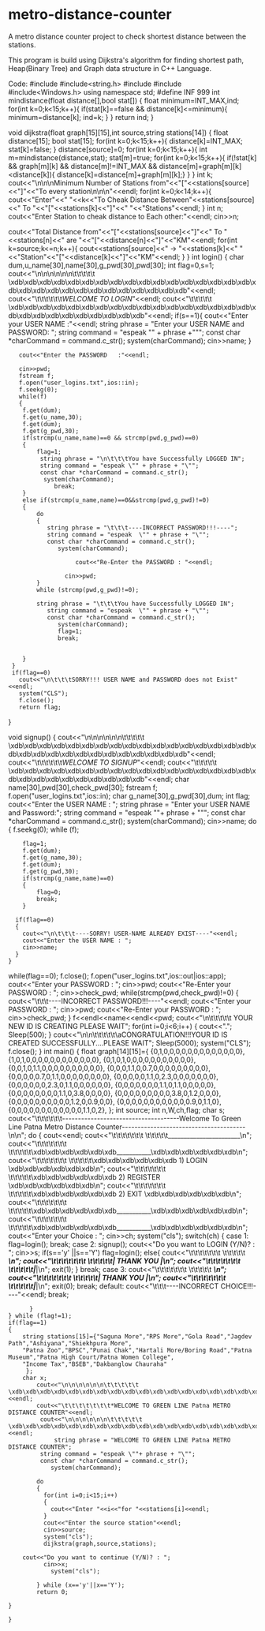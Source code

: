 # metro-distance-counter
A metro distance counter project to check shortest distance between the stations.

This program is build using Dijkstra's algorithm for finding shortest path, Heap(Binary Tree) and Graph data structure in C++ Language.

Code:
#include<iostream>
#include<string.h>
#include<climits>
#include<fstream>
#include<Windows.h>
using namespace std;
#define INF 999
int mindistance(float distance[],bool stat[])
{
	float minimum=INT_MAX,ind;
	for(int k=0;k<15;k++){
		if(stat[k]==false && distance[k]<=minimum){
			minimum=distance[k];
			ind=k;
		}
	}
	return ind;
}

void dijkstra(float graph[15][15],int source,string stations[14])
{
	float distance[15];
	bool stat[15];
	for(int k=0;k<15;k++){
		distance[k]=INT_MAX;
		stat[k]=false;
	}
	distance[source]=0;
	for(int k=0;k<15;k++){
		int m=mindistance(distance,stat);
        stat[m]=true;
        for(int k=0;k<15;k++){
            if(!stat[k] && graph[m][k] && distance[m]!=INT_MAX && distance[m]+graph[m][k]<distance[k]){
              distance[k]=distance[m]+graph[m][k];}
        }
	}
    int k;
    cout<<"\n\n\nMinimum Number of Stations from"<<"["<<stations[source]<<"]"<<"To every station\n\n\n"<<endl;
    for(int k=0;k<14;k++){
    cout<<"Enter"<<" "<<k<<"To Cheak Distance Between"<<stations[source]<<" To "<<"["<<stations[k]<<"]"<<" "<<"Stations"<<endl;
}
int n;
cout<<"Enter Station to cheak distance to Each other:"<<endl;
cin>>n;

cout<<"Total Distance from"<<"["<<stations[source]<<"]"<<" To "<<stations[n]<<"  are  "<<"["<<distance[n]<<"]"<<"KM"<<endl;
      for(int k=source;k<=n;k++){
        cout<<stations[source]<<" -> "<<stations[k]<<" "<<"Station"<<"["<<distance[k]<<"]"<<"KM"<<endl;
      }
}
int login()
{
    char dum,u_name[30],name[30],g_pwd[30],pwd[30];
    int flag=0,s=1;
    cout<<"\n\n\n\n\n\n\t\t\t\t\t  \xdb\xdb\xdb\xdb\xdb\xdb\xdb\xdb\xdb\xdb\xdb\xdb\xdb\xdb\xdb\xdb\xdb\xdb\xdb\xdb\xdb\xdb\xdb\xdb\xdb\xdb\xdb\xdb\xdb\xdb"<<endl;
    cout<<"\t\t\t\t\t\t*WELCOME TO LOGIN*"<<endl;
    cout<<"\t\t\t\t\t   \xdb\xdb\xdb\xdb\xdb\xdb\xdb\xdb\xdb\xdb\xdb\xdb\xdb\xdb\xdb\xdb\xdb\xdb\xdb\xdb\xdb\xdb\xdb\xdb\xdb\xdb\xdb"<<endl;
    if(s==1){
        cout<<"Enter your USER NAME  :"<<endl;
           string phrase = "Enter your USER NAME and PASSWORD: ";
           string command = "espeak \"" + phrase +"\"";
           const char *charCommand = command.c_str();
              system(charCommand);
            cin>>name;
    }

       cout<<"Enter the PASSWORD   :"<<endl;

       cin>>pwd;
       fstream f;
       f.open("user_logins.txt",ios::in);
       f.seekg(0);
       while(f)
       {
        f.get(dum);
        f.get(u_name,30);
        f.get(dum);
        f.get(g_pwd,30);
        if(strcmp(u_name,name)==0 && strcmp(pwd,g_pwd)==0)
        {
            flag=1;
             string phrase = "\n\t\t\tYou have Successfully LOGGED IN";
             string command = "espeak \"" + phrase + "\"";
             const char *charCommand = command.c_str();
              system(charCommand);
                 break;
        }
        else if(strcmp(u_name,name)==0&&strcmp(pwd,g_pwd)!=0)
        {
            do
            {
               string phrase = "\t\t\t----INCORRECT PASSWORD!!!----";
               string command = "espeak  \"" + phrase + "\"";
               const char *charCommand = command.c_str();
                  system(charCommand);

                       cout<<"Re-Enter the PASSWORD : "<<endl;

                    cin>>pwd;
            } 
            while (strcmp(pwd,g_pwd)!=0);

            string phrase = "\t\t\tYou have Successfully LOGGED IN";
               string command = "espeak  \"" + phrase + "\"";
               const char *charCommand = command.c_str();
                  system(charCommand);
                  flag=1;
                  break;

            
        }
     }
     if(flag==0)
       cout<<"\n\t\t\tSORRY!!! USER NAME and PASSWORD does not Exist"<<endl;
       system("CLS");
       f.close();
       return flag;
}

void signup()
{
    cout<<"\n\n\n\n\n\n\t\t\t\t\t  \xdb\xdb\xdb\xdb\xdb\xdb\xdb\xdb\xdb\xdb\xdb\xdb\xdb\xdb\xdb\xdb\xdb\xdb\xdb\xdb\xdb\xdb\xdb\xdb\xdb\xdb\xdb\xdb\xdb\xdb"<<endl;
    cout<<"\t\t\t\t\t\t*WELCOME TO SIGNUP*"<<endl;
    cout<<"\t\t\t\t\t   \xdb\xdb\xdb\xdb\xdb\xdb\xdb\xdb\xdb\xdb\xdb\xdb\xdb\xdb\xdb\xdb\xdb\xdb\xdb\xdb\xdb\xdb\xdb\xdb\xdb\xdb\xdb"<<endl;
    char name[30],pwd[30],check_pwd[30];
    fstream f;
    f.open("user_logins.txt",ios::in);
    char g_name[30],g_pwd[30],dum;
    int flag;
    cout<<"Enter the USER NAME : ";
    string phrase = "Enter your USER NAME and Password:";
    string command = "espeak  \""+ phrase + "\"";
    const char *charCommand = command.c_str();
      system(charCommand);
      cin>>name;
      do
      {
      f.seekg(0);
      while (f);
        
        flag=1;
        f.get(dum);
        f.get(g_name,30);
        f.get(dum);
        f.get(g_pwd,30);
        if(strcmp(g_name,name)==0)
        {
            flag=0;
            break;
        }
      
      if(flag==0)
      {
        cout<<"\n\t\t\t----SORRY! USER-NAME ALREADY EXIST----"<<endl;
        cout<<"Enter the USER NAME : ";
        cin>>name;
      }
    }
   while(flag==0);
   f.close();
   f.open("user_logins.txt",ios::out|ios::app);
   cout<<"Enter your PASSWORD : ";
   cin>>pwd;
   cout<<"Re-Enter your PASSWORD : ";
    cin>>check_pwd;
    while(strcmp(pwd,check_pwd)!=0)
    {
        cout<<"\t\t\t----INCORRECT PASSWORD!!!----"<<endl;
        cout<<"Enter your PASSWORD : ";
        cin>>pwd;
        cout<<"Re-Enter your PASSWORD : ";
        cin>>check_pwd;
    }
    f<<endl<<name<<endl<<pwd;
    cout<<"\n\t\t\t\t\t YOUR NEW ID IS CREATING PLEASE WAIT";
      for(int i=0;i<6;i++)
      {
        cout<<".";
        Sleep(500);
      }
      cout<<"\n\n\t\t\t\t\t\aCONGRATULATION!!!YOUR ID IS CREATED SUCCESSFULLY....PLEASE WAIT";
      Sleep(5000);
      system("CLS");
      f.close();
}
int main()
{
    float graph[14][15]={
        {0,1,0,0,0,0,0,0,0,0,0,0,0,0,0},
        {1,0,1,0,0,0,0,0,0,0,0,0,0,0,0},
        {0,1,0,1,0,0,0,0,0,0,0,0,0,0,0},
        {0,0,1,0,1.1,0,0,0,0,0,0,0,0,0,0},
        {0,0,0,1.1,0,0.7,0,0,0,0,0,0,0,0,0},
        {0,0,0,0,0.7,0,1.1,0,0,0,0,0,0,0,0},
        {0,0,0,0,0,1.1,0,2.3,0,0,0,0,0,0,0},
        {0,0,0,0,0,0,2.3,0,1.1,0,0,0,0,0,0},
        {0,0,0,0,0,0,0,1.1,0,1.1,0,0,0,0,0},
        {0,0,0,0,0,0,0,0,1.1,0,3.8,0,0,0,0},
        {0,0,0,0,0,0,0,0,0,3.8,0,1.2,0,0,0},
        {0,0,0,0,0,0,0,0,0,0,1.2,0,0.9,0,0},
        {0,0,0,0,0,0,0,0,0,0,0,0.9,0,1.1,0},
        {0,0,0,0,0,0,0,0,0,0,0,0,1.1,0,2},
    };
    int source;
    int n,W,ch,flag;
    char s;
    cout<<"\t\t\t\t\t\t-------------------------------------Welcome To Green Line Patna Metro Distance Counter---------------------------------------\n\n";
    do
    {
        cout<<endl;
        cout<<"\t\t\t\t\t\t\t  \t\t\t\t\t_______________________\n";
        cout<<"\t\t\t\t\t\t\t   \t\t\t\t\t\xdb\xdb\xdb\xdb\xdb\xdb___________\xdb\xdb\xdb\xdb\xdb\xdb\n";
       cout<<"\t\t\t\t\t\t\t   \t\t\t\t\t\xdb\xdb\xdb\xdb\xdb\xdb 1) LOGIN   \xdb\xdb\xdb\xdb\xdb\xdb\n";
       cout<<"\t\t\t\t\t\t\t   \t\t\t\t\t\xdb\xdb\xdb\xdb\xdb\xdb  2) REGISTER  \xdb\xdb\xdb\xdb\xdb\xdb\n";
        cout<<"\t\t\t\t\t\t\t   \t\t\t\t\t\xdb\xdb\xdb\xdb\xdb\xdb  2) EXIT  \xdb\xdb\xdb\xdb\xdb\xdb\n";
         cout<<"\t\t\t\t\t\t\t   \t\t\t\t\t\xdb\xdb\xdb\xdb\xdb\xdb___________\xdb\xdb\xdb\xdb\xdb\xdb\n";
          cout<<"\t\t\t\t\t\t\t   \t\t\t\t\t\xdb\xdb\xdb\xdb\xdb\xdb___________\xdb\xdb\xdb\xdb\xdb\xdb\n";
          cout<<"Enter your Choice : ";
          cin>>ch;
          system("cls");
          switch(ch)
          {
            case 1:
            flag=login();
            break;
            case 2:
             signup();
             cout<<"Do you want to LOGIN (Y/N)? : ";
             cin>>s;
             if(s=='y' ||s=='Y')
                 flag=login();
                 else{
                    cout<<"\t\t\t\t\t\t\t  \t\t\t\t\t ___________\n";
                    cout<<"\t\t\t\t\t\t\t  \t\t\t\t\t| THANK YOU |\n";
                    cout<<"\t\t\t\t\t\t\t  \t\t\t\t\t|___________|\n";
                    exit(1);
                 }
                 break;
                 case 3:
                   cout<<"\t\t\t\t\t\t\t  \t\t\t\t\t ___________\n";
                    cout<<"\t\t\t\t\t\t\t  \t\t\t\t\t| THANK YOU |\n";
                    cout<<"\t\t\t\t\t\t\t  \t\t\t\t\t|___________|\n";
                    exit(0);
                    break;
                    default:
                     cout<<"\t\t\t----INCORRECT CHOICE!!!----"<<endl;
                     break;


          }
    } while (flag!=1);
    if(flag==1)
    {
        string stations[15]={"Saguna More","RPS More","Gola Road","Jagdev Path","Ashiyana","Shiekhpura More",
        "Patna Zoo","BPSC","Punai Chak","Hartali More/Boring Road","Patna Museum","Patna High Court/Patna Women College",
        "Income Tax","BSEB","Dakbanglow Chauraha"
         };
        char x;
            cout<<"\n\n\n\n\n\n\t\t\t\t\t  \xdb\xdb\xdb\xdb\xdb\xdb\xdb\xdb\xdb\xdb\xdb\xdb\xdb\xdb\xdb\xdb\xdb\xdb\xdb\xdb\xdb\xdb\xdb\xdb\xdb\xdb\xdb\xdb\xdb\xdb"<<endl;
            cout<<"\t\t\t\t\t\t\t*WELCOME TO GREEN LINE Patna METRO DISTANCE COUNTER"<<endl;
             cout<<"\n\n\n\n\n\n\t\t\t\t\t  \xdb\xdb\xdb\xdb\xdb\xdb\xdb\xdb\xdb\xdb\xdb\xdb\xdb\xdb\xdb\xdb\xdb\xdb\xdb\xdb\xdb\xdb\xdb\xdb\xdb\xdb\xdb\xdb\xdb\xdb"<<endl;
                 string phrase = "WELCOME TO GREEN LINE Patna METRO DISTANCE COUNTER";
             string command = "espeak \""+ phrase + "\"";
             const char *charCommand = command.c_str();
                system(charCommand);

            do
            {
              for(int i=0;i<15;i++)  
              {
                cout<<"Enter "<<i<<"for "<<stations[i]<<endl;
              }
              cout<<"Enter the source station"<<endl;
              cin>>source;
              system("cls");
              dijkstra(graph,source,stations);

        cout<<"Do you want to continue (Y/N)? : ";
              cin>>x;
                system("cls");

            } while (x=='y'||x=='Y');
            return 0;
            
    }
    
    }    
